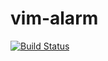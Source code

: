 vim-alarm
=========

[![Build Status](https://travis-ci.org/syngan/vim-alarm.png?branch=master)](https://travis-ci.org/syngan/vim-alarm)
